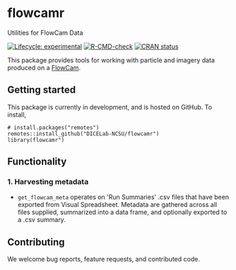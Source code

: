 # flowcamr
Utilities for FlowCam Data

<!-- badges: start -->
[![Lifecycle: experimental](https://img.shields.io/badge/lifecycle-experimental-orange.svg)](https://lifecycle.r-lib.org/articles/stages.html#experimental)
[![R-CMD-check](https://github.com/DICELab-NCSU/flowcamr/actions/workflows/R-CMD-check.yml/badge.svg?branch=main)](https://github.com/DICELab-NCSU/flowcamr/actions/workflows/R-CMD-check.yml)
[![CRAN status](https://www.r-pkg.org/badges/version/flowcamr)](https://CRAN.R-project.org/package=flowcamr)
<!-- badges: end -->

This package provides tools for working with particle and imagery data produced on a [FlowCam](https://www.fluidimaging.com/products/flowcam-8000).

## Getting started
This package is currently in development, and is hosted on GitHub. To install,
```{r}
# install.packages("remotes")
remotes::install_github("DICELab-NCSU/flowcamr")
library(flowcamr")
```

## Functionality
### 1. Harvesting metadata
- `get_flowcam_meta` operates on 'Run Summaries' .csv files that have been exported from Visual Spreadsheet. Metadata are gathered across all files supplied,
summarized into a data frame, and optionally exported to a .csv summary.

## Contributing
We welcome bug reports, feature requests, and contributed code.
